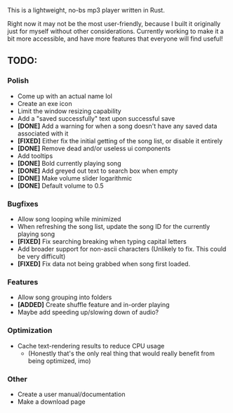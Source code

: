 This is a lightweight, no-bs mp3 player written in Rust.

Right now it may not be the most user-friendly, because I built it originally just for myself without other considerations. Currently working to make it a bit more accessible, and have more features that everyone will find useful!
## TODO:
### Polish
- Come up with an actual name lol
- Create an exe icon
- Limit the window resizing capability
- Add a "saved successfully" text upon successful save
- **\[DONE\]** Add a warning for when a song doesn't have any saved data associated with it
- **\[FIXED\]** Either fix the initial getting of the song list, or disable it entirely
- **\[DONE\]** Remove dead and/or useless ui components
- Add tooltips
- **\[DONE\]** Bold currently playing song
- **\[DONE\]** Add greyed out text to search box when empty
- **\[DONE\]** Make volume slider logarithmic
- **\[DONE\]** Default volume to 0.5
### Bugfixes
- Allow song looping while minimized
- When refreshing the song list, update the song ID for the currently playing song
- **\[FIXED\]** Fix searching breaking when typing capital letters
- Add broader support for non-ascii characters (Unlikely to fix. This could be very difficult)
- **\[FIXED\]** Fix data not being grabbed when song first loaded.
### Features
- Allow song grouping into folders
- **\[ADDED\]** Create shuffle feature and in-order playing
- Maybe add speeding up/slowing down of audio?
### Optimization
- Cache text-rendering results to reduce CPU usage
	- (Honestly that's the only real thing that would really benefit from being optimized, imo)
### Other
- Create a user manual/documentation
- Make a download page
